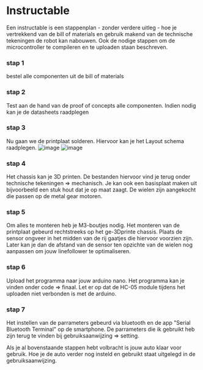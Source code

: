 # Instructable

Een instructable is een stappenplan - zonder verdere uitleg - hoe je vertrekkend van de bill of materials en gebruik makend van de technische tekeningen de robot kan nabouwen. Ook de nodige stappen om de microcontroller te compileren en te uploaden staan beschreven.  

### stap 1
bestel alle componenten uit de bill of materials  

### stap 2
Test aan de hand van de proof of concepts alle componenten. 
Indien nodig kan je de datasheets raadplegen



### stap 3
Nu gaan we de printplaat solderen. Hiervoor kan je het Layout schema raadplegen. 
![image](https://github.com/TiboRoelandt/Linefollower/assets/146442904/1562cca9-eb66-44a2-b9eb-d746d1ad9f9a)
![image](https://github.com/TiboRoelandt/Linefollower/assets/146442904/8d482793-9157-4049-b10d-7a2157a1927d)

### stap 4
Het chassis kan je 3D printen. De bestanden hiervoor vind je terug onder technische tekeningen => mechanisch. Je kan ook een basisplaat maken uit bijvoorbeeld een stuk hout dat je op maat zaagt. 
De wielen zijn aangekocht die passen op de metal gear motoren.

### stap 5
Om alles te monteren heb je M3-boutjes nodig.
Het monteren van de printplaat gebeurd rechtstreeks op het ge-3Dprinte chassis.
Plaats de sensor ongveer in het midden van de rij gaatjes die hiervoor voorzien zijn. Later kan je dan de afstand van de sensor ten opzichte van de wielen nog aanpassen om jouw linefollower te optimaliseren. 

### stap 6
Upload het programma naar jouw arduino nano. Het programma kan je vinden onder code => finaal. Let er op dat de HC-05 module tijdens het uploaden niet verbonden is met de arduino. 

### stap 7
Het instellen van de parrameters gebeurd via bluetooth en de app "Serial Bluetooth Terminal" op de smartphone. De parrameters die ik gebruikt heb zijn terug te vinden bij gebruiksaanwijzing => setting. 


Als je al bovenstaande stappen hebt volbracht is jouw auto klaar voor gebruik. Hoe je de auto verder nog insteld en gebruikt staat uitgelegd in de gebruiksaanwijzing. 

